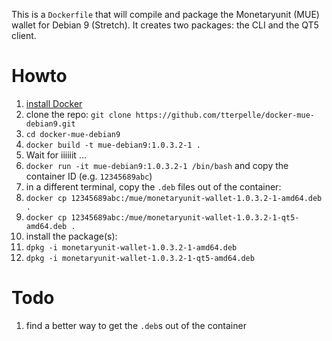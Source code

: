 This is a `Dockerfile` that will compile and package the Monetaryunit (MUE) wallet for Debian 9 (Stretch). It creates two packages: the CLI and the QT5 client.

# Howto
1. [install Docker](https://docs.docker.com/engine/installation/linux/docker-ce/debian/)
1. clone the repo: `git clone https://github.com/tterpelle/docker-mue-debian9.git`
1. `cd docker-mue-debian9`
1. `docker build -t mue-debian9:1.0.3.2-1 .`
1. Wait for iiiiiit ...
1. `docker run -it mue-debian9:1.0.3.2-1 /bin/bash` and copy the container ID (e.g. `12345689abc`)
1. in a different terminal, copy the `.deb` files out of the container: 
  1. `docker cp 12345689abc:/mue/monetaryunit-wallet-1.0.3.2-1-amd64.deb .`
  1. `docker cp 12345689abc:/mue/monetaryunit-wallet-1.0.3.2-1-qt5-amd64.deb .`
1. install the package(s): 
  1. `dpkg -i monetaryunit-wallet-1.0.3.2-1-amd64.deb`
  1. `dpkg -i monetaryunit-wallet-1.0.3.2-1-qt5-amd64.deb`

# Todo
1. find a better way to get the `.deb`s out of the container
